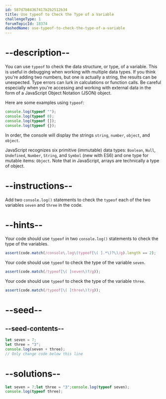 ```yaml
---
id: 587d7b84367417b2b2512b34
title: Use typeof to Check the Type of a Variable
challengeType: 1
forumTopicId: 18374
dashedName: use-typeof-to-check-the-type-of-a-variable
---
```


# --description--

You can use `typeof` to check the data structure, or type, of a variable. This is useful in debugging when working with multiple data types. If you think you're adding two numbers, but one is actually a string, the results can be unexpected. Type errors can lurk in calculations or function calls. Be careful especially when you're accessing and working with external data in the form of a JavaScript Object Notation (JSON) object.

Here are some examples using `typeof`:

```js
console.log(typeof "");
console.log(typeof 0);
console.log(typeof []);
console.log(typeof {});
```

In order, the console will display the strings `string`, `number`, `object`, and `object`.

JavaScript recognizes six primitive (immutable) data types: `Boolean`, `Null`, `Undefined`, `Number`, `String`, and `Symbol` (new with ES6) and one type for mutable items: `Object`. Note that in JavaScript, arrays are technically a type of object.

# --instructions--

Add two `console.log()` statements to check the `typeof` each of the two variables `seven` and `three` in the code.

# --hints--

Your code should use `typeof` in two `console.log()` statements to check the type of the variables.

```js
assert(code.match(/console\.log\(typeof[\( ].*\)?\)/g).length == 2);
```

Your code should use `typeof` to check the type of the variable `seven`.

```js
assert(code.match(/typeof[\( ]seven\)?/g));
```

Your code should use `typeof` to check the type of the variable `three`.

```js
assert(code.match(/typeof[\( ]three\)?/g));
```

# --seed--

## --seed-contents--

```js
let seven = 7;
let three = "3";
console.log(seven + three);
// Only change code below this line
```

# --solutions--

```js
let seven = 7;let three = "3";console.log(typeof seven);
console.log(typeof three);
```
